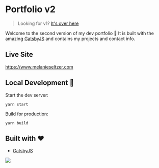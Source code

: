 # Portfolio v2

> Looking for v1? [It's over here](https://github.com/melanieseltzer/portfolio)

Welcome to the second version of my dev portfolio 👋 It is built with the amazing [GatsbyJS](https://www.gatsbyjs.org/) and contains my projects and contact info.

## Live Site

https://www.melanieseltzer.com

## Local Development 🚀

Start the dev server:

```
yarn start
```

Build for production:

```
yarn build
```

## Built with ❤️

- [GatsbyJS](https://www.gatsbyjs.org/)

<a href="https://www.netlify.com">
  <img src="https://www.netlify.com/img/global/badges/netlify-color-bg.svg"/>
</a>
